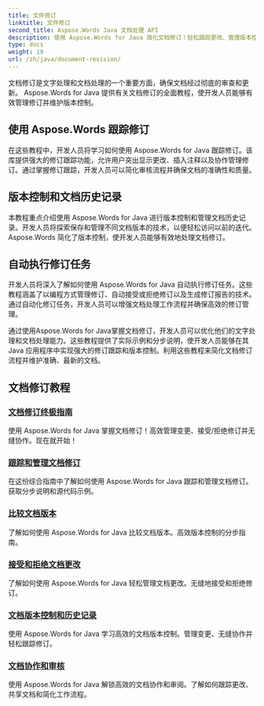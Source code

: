 ```yaml
---
title: 文件修订
linktitle: 文件修订
second_title: Aspose.Words Java 文档处理 API
description: 使用 Aspose.Words for Java 简化文档修订！轻松跟踪更改、管理版本控制并自动执行修订任务。
type: docs
weight: 19
url: /zh/java/document-revision/
---
```


文档修订是文字处理和文档处理的一个重要方面，确保文档经过彻底的审查和更新。 Aspose.Words for Java 提供有关文档修订的全面教程，使开发人员能够有效管理修订并维护版本控制。

## 使用 Aspose.Words 跟踪修订

在这些教程中，开发人员将学习如何使用 Aspose.Words for Java 跟踪修订。该库提供强大的修订跟踪功能，允许用户突出显示更改、插入注释以及协作管理修订。通过掌握修订跟踪，开发人员可以简化审核流程并确保文档的准确性和质量。

## 版本控制和文档历史记录

本教程重点介绍使用 Aspose.Words for Java 进行版本控制和管理文档历史记录。开发人员将探索保存和管理不同文档版本的技术，以便轻松访问以前的迭代。 Aspose.Words 简化了版本控制，使开发人员能够有效地处理文档修订。

## 自动执行修订任务

开发人员将深入了解如何使用 Aspose.Words for Java 自动执行修订任务。这些教程涵盖了以编程方式管理修订、自动接受或拒绝修订以及生成修订报告的技术。通过自动化修订任务，开发人员可以增强文档处理工作流程并确保高效的修订管理。

通过使用Aspose.Words for Java掌握文档修订，开发人员可以优化他们的文字处理和文档处理能力。这些教程提供了实际示例和分步说明，使开发人员能够在其 Java 应用程序中实现强大的修订跟踪和版本控制。利用这些教程来简化文档修订流程并维护准确、最新的文档。

## 文档修订教程
### [文档修订终极指南](./guide-document-revision/)
使用 Aspose.Words for Java 掌握文档修订！高效管理变更、接受/拒绝修订并无缝协作。现在就开始！
### [跟踪和管理文档修订](./tracking-managing-document-revisions/)
在这份综合指南中了解如何使用 Aspose.Words for Java 跟踪和管理文档修订。获取分步说明和源代码示例。
### [比较文档版本](./comparing-document-versions/)
了解如何使用 Aspose.Words for Java 比较文档版本。高效版本控制的分步指南。
### [接受和拒绝文档更改](./accepting-rejecting-document-changes/)
了解如何使用 Aspose.Words for Java 轻松管理文档更改。无缝地接受和拒绝修订。
### [文档版本控制和历史记录](./document-version-control-history/)
使用 Aspose.Words for Java 学习高效的文档版本控制。管理变更、无缝协作并轻松跟踪修订。
### [文档协作和审核](./document-collaboration-review/)
使用 Aspose.Words for Java 解锁高效的文档协作和审阅。了解如何跟踪更改、共享文档和简化工作流程。
